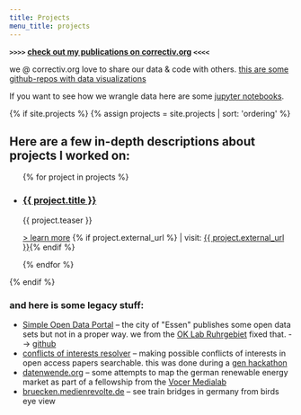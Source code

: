 ```yaml
---
title: Projects
menu_title: projects
---
```


**`>>>>` [check out my publications on correctiv.org](https://correctiv.org/correctiv/redaktion/team/simon-woerpel/) `<<<<`**

we @ correctiv.org love to share our data & code with others. [this are some github-repos with data visualizations](https://github.com/correctiv?utf8=%E2%9C%93&q=viz&type=&language=)

If you want to see how we wrangle data here are some [jupyter notebooks](https://github.com/correctiv?utf8=%E2%9C%93&q=notebook&type=&language=).

{% if site.projects %}
{% assign projects = site.projects | sort: 'ordering' %}

## Here are a few in-depth descriptions about projects I worked on:

  <ul>
  {% for project in projects %}
    <li>
    <h3><a href="{{ project.url }}">{{ project.title }}</a></h3>
    <p>{{ project.teaser }}</p>
    <p>
    <a href="{{ project.url }}">> learn more</a>
      {% if project.external_url %} | visit: <a href="{{ project.external_url }}">{{ project.external_url }}</a>{% endif %}
    </p>
    </li>
  {% endfor %}
  </ul>
{% endif %}

### and here is some legacy stuff:

- [Simple Open Data Portal](https://essen.openruhr.de/) – the city of "Essen" publishes some open data sets but not in a proper way. we from the [OK Lab Ruhrgebiet](https://codefor.de/ruhrgebiet/) fixed that. --> [github](https://github.com/CodeforRuhrgebiet/offenes-datenportal)
- [conflicts of interests resolver](https://coi.medienrevolte.de/) – making possible conflicts of interests in open access papers searchable. this was done during a [gen hackathon](https://www.globaleditorsnetwork.org/programmes/editors-lab/sz-editors-lab/)
- [datenwende.org](http://datenwende.org/) – some attempts to map the german renewable energy market as part of a fellowship from the [Vocer Medialab](http://www.vocer.org/medialab/)
- [bruecken.medienrevolte.de](https://bruecken.medienrevolte.de) – see train bridges in germany from birds eye view
